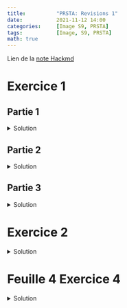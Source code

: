 ```yaml
---
title:          "PRSTA: Revisions 1"
date:           2021-11-12 14:00
categories:     [Image S9, PRSTA]
tags:           [Image, S9, PRSTA]
math: true
---
```

Lien de la [note Hackmd](https://hackmd.io/@lemasymasa/B1MOKYFLY)

# Exercice 1

## Partie 1

<details markdown="1"><summary>Solution</summary>

Sous l'hypothese $H_0$,

$$
T = \sqrt{n} \frac{\bar X_n - m}{\sigma}\sim N(0,1)\\
t= \sqrt{10}\frac{0,48 - 0}{1}\simeq 1,55
$$

Zone de rejet:

$$
\color{red}{R=}\{T\gt q_{0,95}\}\\
\{T\gt1,64\}
$$

*Est-ce que $t$ appartient a notre zone de rejet ?*

$t\not\in \color{red}{R}$ $\color{red}{\text{donc}}$ l'hypothese $(H_0)$ n'est pas rejetee.

</details>

## Partie 2

<details markdown="1"><summary>Solution</summary>

$$
Z_n = \sqrt{n}\frac{\bar X_n - m_0}{\sqrt{S_n^2}}\sim T_{n-1}\\
S_n^2:= \frac{1}{n-1}\sum_{i=1}^n(X_i-\bar X_n)^2
$$

Ici,

$$
t = \sqrt{10}\frac{0,49 - 0}{1,96}\simeq 0,79
$$

Zone de rejet: on rejette **des 2 cotes**

$$
\{T\gt 2.26\}\cup\{T\lt \color{green}{-1,28}\}\\
R=\color{green}{\{T\gt q_{0,975}\}\cup\{T\lt q_{0,025}\}}
$$

*Pourquoi on n'a pas besoin d'utiliser Python ?*
> Car c'est symetrique

$\color{green}{\text{Pas}}$ de rejet car $\color{blue}{t\not\in R}$

</details>

## Partie 3

<details markdown="1"><summary>Solution</summary>

$$
T = (n-1)\frac{S_n^2}{\sigma_0^2}=\boxed{\frac{1}{\sigma^2_0}\sum_{i=1}^n(X_i-\bar X_n)^2}
$$

Sur l'echantillon,

$$
t\simeq \frac{1}{4}\times 34, 55 = 8,64
$$

$$
\begin{aligned}
&P(T\lt t)\quad\text{ou } T\sim\chi^2(9)\\
&= P(T\lt 8,64)\\
&\simeq 0,53\color{orange}{\gt 0,1}
\end{aligned}
$$

*Comment resonne-t-on avec la P-value ?*
> Il faut que la P-value soit superieure ou egale 

Donc l'hypotese $(H_0)$ n'est pas rejetee.

</details>

# Exercice 2

<details markdown="1"><summary>Solution</summary>

1.

Comme le parametres est $\frac{1}{\theta}$, on veut affirmer sur la duree de vie moyenne $\theta$ est $2$ ans, et on aura un probleme si jamais elle est inferieure car $E(\varepsilon(\frac{1}{2}))=2$

2.

$H_0$ rejetee si $T\lt 2$ avec $T:=\min_{1\le i\le n}X_i$

3.

$$
\begin{aligned}
F(x)&=\int_0^x\lambda e^{-\lambda t}dt\\
&= [-e^{\lambda y}]_0^x\\
&= -e^{-xt} + 1 = 1-e^{-xt}
\end{aligned}
$$

$$
\begin{aligned}
R(x) &= 1-F(x)\\
&=e^{-\lambda x}
\end{aligned}
$$

$$
\begin{aligned}
P(T&\gt x)\\
P(\min_{1\le i\le n}X_i&\gt x)\\
P(\bigcap_{i=1}^n\{X_i&\gt n\})
\end{aligned}
$$

Sous $H_0$:

$$
\begin{aligned}
P(T\gt x) &= \prod_{i=1}^nP(X_i\gt x)\\
&= P(X_1\gt x)^n\\
&= e^{-\frac{n}{\color{blue}{\theta}}x}
\end{aligned}
$$

<div class="alert alert-danger" role="alert" markdown="1">

$$
T\sim\varepsilon(\frac{n}{\color{blue}{\theta}})
$$

</div>

4.

$$
\begin{aligned}
P(T\lt 2) &= F(2)\\
&= 1-e^{-\frac{n}{2}\times 2}\\
&= \color{red}{1-e^{-n}}
\end{aligned}
$$

5.

$$
\begin{aligned}
\alpha &= P(\text{Rejeter }H_0\vert H_0\text{ vraie})\\
&= P(T\lt 2\vert \theta=2)\\
&= \color{red}{\boxed{1-e^{-n}}}
\end{aligned}\\
n = 10\\
\alpha\simeq = 0.9999
$$

6.

Rien qu'avec $n=10$, on a un $\alpha$ extremement eleve, la regle est donc ***NULLE***.

**Test GLR**

$$
\color{red}{H_0:\theta = 2\text{ contre } H_1:\theta\lt 2}
$$

$$
T=\frac{L(X_1,\dots, X_n,2)}{L(X_1,\dots, X_n,\hat\theta)}
$$

Soit:

$$
\color{red}{H_0:\frac{1}{\theta} = \frac{1}{2}\text{ contre } H_1:\frac{1}{\theta}\lt \frac{1}{2}}
$$

$$
\begin{aligned}
T&=\frac{L(X_1,\dots, X_n,\color{green}{\frac{1}{\bar X_n}})}{L(X_1,\dots, X_n,\frac{1}{2})}\\
&= \frac{\prod_{i=1}^n\color{green}{\frac{1}{\bar X_n}}e^{-\color{green}{\frac{1}{\bar X_n}} X_i}}{\prod_{i=1}^n\frac{1}{2}e^{-\frac{1}{2}X_i}}\\
&= (\color{green}{\frac{2}{\bar X_n}})^ne^{-\sum_{i=1}^n(\color{green}{\frac{1}{\bar X_n}}-\frac{1}{2})X_i}
\end{aligned}
$$

L'hypothese $(H_0)$ est rejetee si $T\gt S_{\alpha}$.

<div class="alert alert-success" role="alert" markdown="1">
Nous allons utiliser *Wilks*.
</div>

$$
\begin{aligned}
R&=2\ln(T)\\
&= 2n\ln(\color{green}{\frac{2}{\bar X_n}})-2\sum_{i=1}^n(\color{green}{\frac{1}{\bar X_n}}-\frac{1}{2})X_i\\
\end{aligned}
$$

Pour $n$ suffisamment grand:

$$
\{R\sim\chi^2(1)\}
$$

</details>

# Feuille 4 Exercice 4

<details markdown="1"><summary>Solution</summary>

$$
\color{green}{\boxed{T=\sum_{i=1}^nX_i^3}}
$$

$$
\color{green}{Y_{ii} = \frac{2}{\theta}X_i^3\sim X^2(2)}
$$

$$
\Rightarrow \frac{2}{\theta} T\sim \chi^2(2n)
$$

$$
\begin{aligned}
\alpha &=P(\text{Rejeter }H_0\vert H_0\text{ vraie})\\
&= P(T\gt S_{\alpha}\vert\theta = \theta_0)\\
&= P(\frac{2}{\theta_0}T\gt \frac{2}{\theta_0}S_{\alpha}\vert \theta=\theta_0)
\end{aligned}
$$

Sous $(H_0)$, $\color{red}{\frac{2}{\theta_0}T\sim\chi^2(2n)}$

$\color{green}{F_n \text{ est la fonction de repartition }\chi^2(2n)}$

$$
\alpha = P(W\gt \frac{2}{\theta_0}S_{\alpha})
$$

<div class="alert alert-danger" role="alert" markdown="1">

$$
\alpha = 1 -F_n(\frac{2}{\theta_0}S_{\alpha})
$$

</div>

$\color{red}{Donc}$

$$
1-\alpha = F_n(\frac{2}{\theta_0}S_{\alpha})
$$

<div class="alert alert-danger" role="alert" markdown="1">

$$
S_{\alpha} = \frac{\theta_0}{2}F_n^{-1}(1-\alpha)
$$

</div>

$$
\begin{aligned}
\color{red}{\beta} &= P(\text{Rejeter }H_1\vert H_1\text{vraie})\\
&= P(T\le S_{\alpha}\vert \theta=\theta_1)\\
&= P(\frac{2}{\theta_1}T\le \frac{2}{\theta_1}S_{\alpha}\vert \theta = \theta_1)
\end{aligned}
$$

$$
w_1 = \frac{2}{\theta_1}T\sim \chi^2(2n)
$$

<div class="alert alert-danger" role="alert" markdown="1">

$$
\beta = F_n(\frac{2}{\theta_1}S_{\alpha})
$$


$$
\color{green}{\beta = F_n\biggr(\frac{\theta_0}{\theta_1}F_n^{-1}(1-\alpha)\biggr)}
$$

</div>

Passons aux applications numeriques:

```python
scipy.stats.chi2.cdf(0.5 * scipy.stats.ppf(0.95, 30), 30)
```

```
0.14185880202947254
```

```python
scipy.stats.chi2.cdf(0.2 * scipy.stats.ppf(0.95, 60), 60)
```

```
1.6239064341119149e-09
```

```python
scipy.stats.chi2.cdf(0.5 * scipy.stats.ppf(0.99, 20), 20)
```

```
0.46403880816957155
```

```python
scipy.stats.chi2.cdf(0.2 * scipy.stats.ppf(0.99, 20), 20)
```

```
1.87204631776198e-08
```

```python
scipy.stats.chi2.cdf(1.0001 * scipy.stats.ppf(0.99, 20), 20)
```

```
0.9900104784496678
```

</details>
